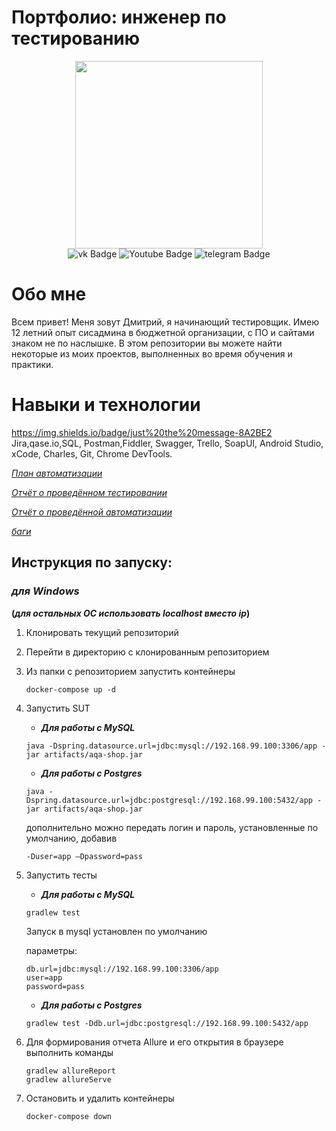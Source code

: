 # Портфолио: инженер по тестированию

<div id="header" align="center">
  <img src="https://media0.giphy.com/media/UPqYp2tj61XlBhlPbH/200w.webp?cid=ecf05e47v2ozmryrqr4hkhp131ckshkx0kni5ft0g5keaa6g&ep=v1_gifs_search&rid=200w.webp&ct=g" width="300"/>
</div>

<div id="badges" align="center">
  <img src="https://img.shields.io/badge/vk-blue?style=for-the-badge&logo=vk&logoColor=white" alt="vk Badge"/>
  <img src="https://img.shields.io/badge/YouTube-red?style=for-the-badge&logo=youtube&logoColor=white" alt="Youtube Badge"/>
  <img src="https://img.shields.io/badge/telegram-blue?style=for-the-badge&logo=telegram&logoColor=white" alt="telegram Badge"/>
</div>

# Обо мне

Всем привет! Меня зовут Дмитрий, я начинающий тестировщик. Имею 12 летний опыт сисадмина в бюджетной организации, с ПО и сайтами знаком не по наслышке.
В этом репозитории вы можете найти некоторые из моих проектов, выполненных во время обучения и практики.

# Навыки и технологии
https://img.shields.io/badge/just%20the%20message-8A2BE2
Jira,qase.io,SQL, Postman,Fiddler, Swagger, Trello,
SoapUI, Android Studio, xCode, Charles, Git, Chrome DevTools.

_[План автоматизации](/documents/Plan.md)_

_[Отчёт о проведённом тестировании](/documents/Report.md)_

_[Отчёт о проведённой автоматизации](/documents/Summary.md)_

_[баги](https://github.com/shpilkaQA/diplom-portfolio/issues)_

## Инструкция по запуску:

### ***для Windows***
**(*для остальных ОС использовать localhost вместо ip*)**

1. Клонировать текущий репозиторий
1. Перейти в директорию с клонированным репозиторием
1. Из папки с репозиторием запустить контейнеры
    ```
    docker-compose up -d
    ```
3. Запустить SUT
    * ***Для работы с MySQL***
   
    ```
    java -Dspring.datasource.url=jdbc:mysql://192.168.99.100:3306/app -jar artifacts/aqa-shop.jar
    ```
    
    * ***Для работы с Postgres***
   
    ```
    java -Dspring.datasource.url=jdbc:postgresql://192.168.99.100:5432/app -jar artifacts/aqa-shop.jar
   ```  
    дополнительно можно передать логин и пароль, установленные по умолчанию, добавив
    ```
    -Duser=app –Dpassword=pass
    ```

1. Запустить тесты
    * ***Для работы с MySQL***
       
    ```
    gradlew test
    ```
    Запуск в mysql установлен по умолчанию

    параметры:
    ```
    db.url=jdbc:mysql://192.168.99.100:3306/app
    user=app
    password=pass
    ```
        
    * ***Для работы с Postgres***
    
    ```
    gradlew test -Ddb.url=jdbc:postgresql://192.168.99.100:5432/app
    ```
    
1. Для формирования отчета Allure и его открытия в браузере выполнить команды
    ```
    gradlew allureReport
    gradlew allureServe
    ```

1. Остановить и удалить контейнеры    
    ```
    docker-compose down
    ```
